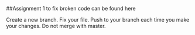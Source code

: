 ##Assignment 1 
to fix broken code can be found here

Create a new branch. 
Fix your file.
Push to your branch each time you make your changes.
Do not merge with master.
